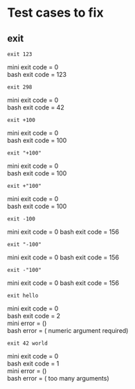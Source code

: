 # Test cases to fix

## exit
```
exit 123
```
mini exit code = 0<br>
bash exit code = 123<br>
```
exit 298
```
mini exit code = 0<br>
bash exit code = 42<br>
```
exit +100
```
mini exit code = 0<br>
bash exit code = 100<br>
```
exit "+100"
```
mini exit code = 0<br>
bash exit code = 100<br>
```
exit +"100"
```
mini exit code = 0<br>
bash exit code = 100<br>
```
exit -100
```
mini exit code = 0
bash exit code = 156<br>
```
exit "-100"
```
mini exit code = 0
bash exit code = 156<br>
```
exit -"100"
```
mini exit code = 0
bash exit code = 156<br>
```
exit hello
```
mini exit code = 0<br>
bash exit code = 2<br>
mini error = ()<br>
bash error = ( numeric argument required)<br>
```
exit 42 world
```
mini exit code = 0<br>
bash exit code = 1<br>
mini error = ()<br>
bash error = ( too many arguments)<br>
